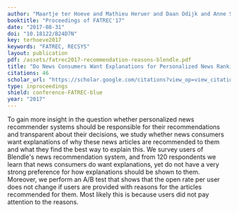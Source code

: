 ```yaml
---
author: "Maartje ter Hoeve and Mathieu Heruer and Daan Odijk and Anne Schuth and Martijn Spitters and Ron Mulder and Nick van der Wildt and Maarten de Rijke"
booktitle: "Proceedings of FATREC'17"
date: "2017-08-31"
doi: "10.18122/B24D7N"
key: terhoeve2017
keywords: "FATREC, RECSYS"
layout: publication
pdf: /assets/fatrec2017-recommendation-reasons-blendle.pdf
title: "Do News Consumers Want Explanations for Personalized News Rankings?"
citations: 46
scholar_url: "https://scholar.google.com/citations?view_op=view_citation&hl=en&user=Y3ahb_wAAAAJ&pagesize=100&citation_for_view=Y3ahb_wAAAAJ:XoXfffV-tXoC"
type: inproceedings
shield: conference-FATREC-blue
year: "2017"
---
```


To gain more insight in the question whether personalized news recommender systems should be responsible for their
recommendations and transparent about their decisions, we study whether news consumers want explanations of why these
news articles are recommended to them and what they find the best way to explain this. We survey users of Blendle's news
recommendation system, and from 120 respondents we learn that news consumers do want explanations, yet do not have a
very strong preference for how explanations should be shown to them. Moreover, we perform an A/B test that shows that
the open rate per user does not change if users are provided with reasons for the articles recommended for them. Most
likely this is because users did not pay attention to the reasons.
